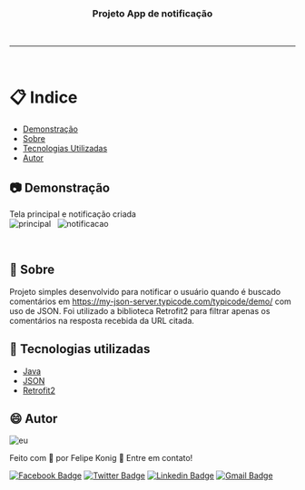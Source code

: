 <h3 align="center">Projeto App de notificação</h3>

<br />

---
<br />

# :clipboard: Indice

- [Demonstração](#Demonstracao) 
- [Sobre](#Sobre)
- [Tecnologias Utilizadas](#Tecnologias-utilizadas)
- [Autor](#Autor)

## :camera: <a name="Demonstracao">Demonstração</a>

Tela principal e notificação criada
<br /> 
![principal](https://user-images.githubusercontent.com/49540283/117714300-197ccd00-b1ad-11eb-9f39-8c37931cf691.png) &nbsp; 
![notificacao](https://user-images.githubusercontent.com/49540283/117714318-21d50800-b1ad-11eb-89cc-6e0c9fa2625b.png)

<br />

## :pushpin: <a name="Sobre">Sobre</a>  

Projeto simples desenvolvido para notificar o usuário quando é buscado comentários em https://my-json-server.typicode.com/typicode/demo/ com uso de JSON. Foi utilizado a biblioteca Retrofit2 para filtrar apenas os comentários na resposta recebida da URL citada.  

## :rocket: <a name="Tecnologias-utilizadas">Tecnologias utilizadas</a>  

- [Java](https://developer.android.com/studio?hl=pt-br)
- [JSON](https://www.json.org/json-en.html)
- [Retrofit2](https://square.github.io/retrofit/)

## :smile: <a name="Autor">Autor</a>  

![eu](https://user-images.githubusercontent.com/49540283/117379724-7840fe80-aeae-11eb-87fb-54a79b44233d.jpg)
   
Feito com 💙 por Felipe Konig :wave: Entre em contato!

[![Facebook Badge](https://img.shields.io/badge/Facebook-Felipe%20Konig-blue)](https://www.facebook.com/felipe.konig.3/)
[![Twitter Badge](https://img.shields.io/badge/Twitter-Felipe%20Konig-blue)](https://twitter.com/FelipeKonig4) 
[![Linkedin Badge](https://img.shields.io/badge/LinkedIn-Felipe%20Konig-blue)](https://www.linkedin.com/in/felipe-konig-10bb8a190/) 
[![Gmail Badge](https://img.shields.io/badge/Gmail-lipekonig%40gmail.com-orange)](mailto:lipekonig@gmail.com)
